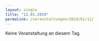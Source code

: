 ```yaml
---
layout: single
title: "12.01.2019"
permalink: /veranstaltungen/2019/01/12/
---
```


Keine Veranstaltung an diesem Tag.
